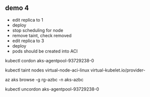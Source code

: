 ## demo 4
- edit replica to 1
- deploy
- stop scheduling for node
- remove taint, check removed
- edit replica to 3
- deploy
- pods should be created into ACI



kubectl cordon aks-agentpool-93729238-0

kubectl taint nodes virtual-node-aci-linux virtual-kubelet.io/provider-

az aks browse -g rg-azbc -n aks-azbc



kubectl uncordon aks-agentpool-93729238-0